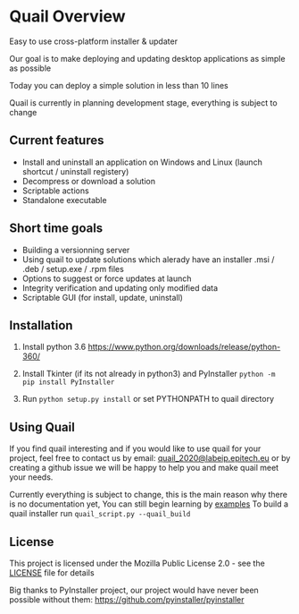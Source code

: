 # Quail Overview

Easy to use cross-platform installer & updater

Our goal is to make deploying and updating desktop applications as simple as possible

Today you can deploy a simple solution in less than 10 lines

Quail is currently in planning development stage, everything is subject to change

## Current features
* Install and uninstall an application on Windows and Linux (launch shortcut / uninstall registery)
* Decompress or download a solution
* Scriptable actions
* Standalone executable

## Short time goals
* Building a versionning server
* Using quail to update solutions which alerady have an installer .msi / .deb / setup.exe / .rpm  files
* Options to suggest or force updates at launch
* Integrity verification and updating only modified data
* Scriptable GUI (for install, update, uninstall)


## Installation
1. Install python 3.6
https://www.python.org/downloads/release/python-360/
2. Install Tkinter (if its not already in python3) and PyInstaller
```python -m pip install PyInstaller```

3. Run ```python setup.py install```
or set PYTHONPATH to quail directory

## Using Quail
If you find quail interesting and if you would like to use quail for your project,
feel free to contact us by email: quail_2020@labeip.epitech.eu or by creating a github issue
we will be happy to help you and make quail meet your needs.

Currently everything is subject to change, this is the main reason why there is no documentation yet,
You can still begin learning by [examples](examples)
To build a quail installer run ```quail_script.py --quail_build```


## License
This project is licensed under the Mozilla Public License 2.0 - see the [LICENSE](LICENSE) file for details

Big thanks to PyInstaller project, our project would have never been possible without them:
https://github.com/pyinstaller/pyinstaller
